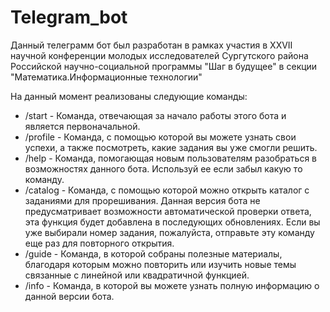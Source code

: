 # Telegram_bot
Данный телеграмм бот был разработан в рамках участия в XXVII научной конференции молодых исследователей Сургутского района Российской
научно-социальной программы "Шаг в будущее" в секции "Математика.Информационные технологии"

На данный момент реализованы следующие команды:
- /start - Команда, отвечающая за начало работы этого бота и является первоначальной.
- /profile - Команда, с помощью которой вы можете узнать свои успехи, а также посмотреть, какие задания вы уже смогли решить.
- /help - Команда, помогающая новым пользователям разобраться в возможностях данного бота. Используй ее если забыл какую то команду.
- /catalog - Команда, с помощью которой можно открыть каталог с заданиями для прорешивания. Данная версия бота не предусматривает возможности
  автоматической проверки ответа, эта функция будет добавлена в последующих обновлениях. Если вы уже выбирали номер задания, пожалуйста,
  отправьте эту команду еще раз для повторного открытия.
- /guide - Команда, в которой собраны полезные материалы, благодаря которым можно повторить или изучить новые темы связанные с линейной или квадратичной функцией.
- /info - Команда, в которой вы можете узнать полную информацию о данной версии бота.
